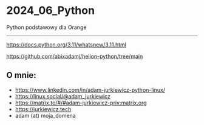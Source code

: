 # 2024_06_Python
Python podstawowy dla Orange

---

https://docs.python.org/3.11/whatsnew/3.11.html

https://github.com/abixadamj/helion-python/tree/main

## O mnie:
* https://www.linkedin.com/in/adam-jurkiewicz-python-linux/
* https://linux.social/@adam_jurkiewicz
* https://matrix.to/#/#adam-jurkiewicz-priv:matrix.org
* https://jurkiewicz.tech
* adam (at) moja_domena
